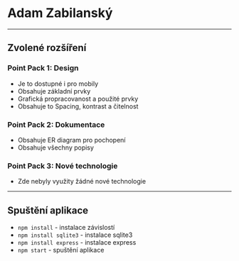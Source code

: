 # Adam Zabilanský
---
## Zvolené rozšíření
### Point Pack 1: Design
- Je to dostupné i pro mobily 
- Obsahuje základní prvky
- Grafická propracovanost a použité prvky
- Obsahuje to Spacing, kontrast a čitelnost
### Point Pack 2: Dokumentace
- Obsahuje ER diagram pro pochopení
- Obsahuje všechny popisy
### Point Pack 3: Nové technologie
- Zde nebyly využity žádné nové technologie

---

## Spuštění aplikace
- `npm install` - instalace závislostí
- `npm install sqlite3` - instalace sqlite3
- `npm install express` - instalace express 
- `npm start` - spuštění aplikace
